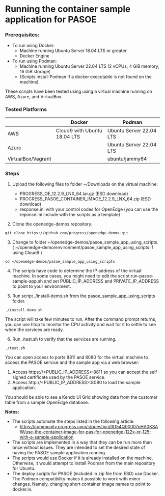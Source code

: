 # Running the container sample application for PASOE
	
### Prerequisites:
* To run using Docker:
    * Machine running Ubuntu Server 18.04 LTS or greater
    * Docker Engine
* To run using Podman:
    * Machine running Ubuntu Server 22.04 LTS (2 vCPUs, 4 GiB memory, 16 GiB storage)
    * (Scripts install Podman if a docker executable is not found on the machine)

These scripts have been tested using using a virtual machine running on AWS, Azure, and VirtualBox.

### Tested Platforms
|              | Docker           | Podman |
| ------------ | ---------------- | ------------ |
| AWS          | Cloud9 with Ubuntu 18.04 LTS | Ubuntu Server 22.04 LTS |
| Azure        |  | Ubuntu Server 22.04 LTS |
| VirtualBox/Vagrant   |   | ubuntu/jammy64 |


### Steps
1. Upload the following files to folder ~/Downloads on the virtual machine:
    * PROGRESS_OE_12.2.9_LNX_64.tar.gz (ESD download)
    * PROGRESS_PASOE_CONTAINER_IMAGE_12.2.9_LNX_64.zip (ESD download)
    * response.ini with your control codes for OpenEdge (you can use the reponse.ini include with the scripts as a template)

2. Clone the openedge-demos repository.
~~~
git clone https://github.com/progress/openedge-demos.git
~~~

3. Change to folder ~/openedge-demos/pasoe_sample_app_using_scripts. ( ~/openedge-demo/environment/pasoe_sample_app_using_scripts if using Cloud9 )
~~~
cd ~/openedge-demos/pasoe_sample_app_using_scripts
~~~

4. The scripts have code to determine the IP address of the virtual machine. In some cases, you might need to edit the script run-pasoe-sample-app.sh and set PUBLIC_IP_ADDRESS and PRIVATE_IP_ADDRESS to point to your environment.

5. Run script ./install-demo.sh from the pasoe_sample_app_using_scripts folder.
~~~
./install-demo.sh
~~~

The script will take few minutes to run.
After the command prompt returns, you can use htop to monitor the CPU activity and wait for it to settle to see when the services are ready.

6. Run ./test.sh to verify that the services are running.
~~~
./test.sh
~~~

You can open access to ports 8811 and 8080 for the virtual machine to access the PASOE service and the sample app via a web browser:
1. Access https://<PUBLIC_IP_ADDRESS>:8811 so you can accept the self signed certificate used by the PASOE service.
2. Access http://<PUBLIC_IP_ADDRESS>:8080 to load the sample application.

You should be able to see a Kendo UI Grid showing data from the customer table from a sample OpenEdge database.

**Notes:**
* The scripts automate the steps listed in the following article:
    * https://community.progress.com/s/question/0D54Q00007pHA0KSAW/use-the-container-image-for-pas-for-openedge-122x-or-125-with-a-sample-application
* The scripts are implemented in a way that they can be run more than once without issues. They are intended to set the desired state of having the PASOE sample application running.
* The scripts would use Docker if it is already installed on the machine. Otherwise, it would attempt to install Podman from the main repository for Ubuntu.
* The deploy scripts for PASOE (included in zip file from ESD) use Docker. The Podman compatibility makes it possible to work with minor changes. Namely, changing short container image names to point to docker.io.
